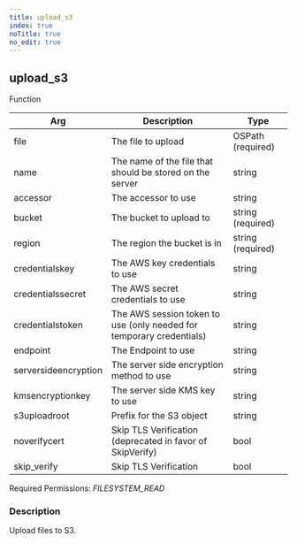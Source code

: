 ```yaml
---
title: upload_s3
index: true
noTitle: true
no_edit: true
---
```




<div class="vql_item"></div>


## upload_s3
<span class='vql_type pull-right page-header'>Function</span>



<div class="vqlargs"></div>

Arg | Description | Type
----|-------------|-----
file|The file to upload|OSPath (required)
name|The name of the file that should be stored on the server|string
accessor|The accessor to use|string
bucket|The bucket to upload to|string (required)
region|The region the bucket is in|string (required)
credentialskey|The AWS key credentials to use|string
credentialssecret|The AWS secret credentials to use|string
credentialstoken|The AWS session token to use (only needed for temporary credentials)|string
endpoint|The Endpoint to use|string
serversideencryption|The server side encryption method to use|string
kmsencryptionkey|The server side KMS key to use|string
s3uploadroot|Prefix for the S3 object|string
noverifycert|Skip TLS Verification (deprecated in favor of SkipVerify)|bool
skip_verify|Skip TLS Verification|bool

Required Permissions: 
<i class="linkcolour label pull-right label-success">FILESYSTEM_READ</i>

### Description

Upload files to S3.

